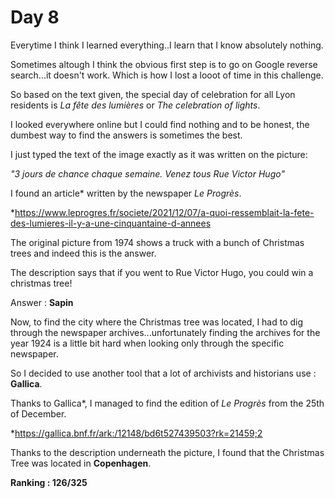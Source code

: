# Day 8

Everytime I think I learned everything..I learn that I know absolutely nothing.

Sometimes altough I think the obvious first step is to go on Google reverse search...it doesn't work.
Which is how I lost a looot of time in this challenge.

So based on the text given, the special day of celebration for all Lyon residents is *La fête des lumières* or *The celebration of lights*.

I looked everywhere online but I could find nothing and to be honest, the dumbest way to find the answers is sometimes the best.

I just typed the text of the image exactly as it was written on the picture:

*"3 jours de chance chaque semaine. Venez tous Rue Victor Hugo"*

I found an article* written by the newspaper *Le Progrès*.

*https://www.leprogres.fr/societe/2021/12/07/a-quoi-ressemblait-la-fete-des-lumieres-il-y-a-une-cinquantaine-d-annees 

The original picture from 1974 shows a truck with a bunch of Christmas trees and indeed this is the answer.

The description says that if you went to Rue Victor Hugo, you could win a christmas tree!

Answer : **Sapin**

Now, to find the city where the Christmas tree was located, I had to dig through the newspaper archives...unfortunately finding the archives for the year 1924 is a little bit hard when looking only through the specific newspaper.

So I decided to use another tool that a lot of archivists and historians use : **Gallica**.

Thanks to Gallica*, I managed to find the edition of *Le Progrès* from the 25th of December.

*https://gallica.bnf.fr/ark:/12148/bd6t527439503?rk=21459;2

Thanks to the description underneath the picture, I found that the Christmas Tree was located in **Copenhagen**.

**Ranking : 126/325**
